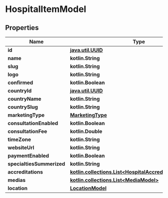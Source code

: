 
# HospitalItemModel

## Properties
Name | Type | Description | Notes
------------ | ------------- | ------------- | -------------
**id** | [**java.util.UUID**](java.util.UUID.md) |  |  [optional]
**name** | **kotlin.String** |  |  [optional]
**slug** | **kotlin.String** |  |  [optional]
**logo** | **kotlin.String** |  |  [optional]
**confirmed** | **kotlin.Boolean** |  |  [optional]
**countryId** | [**java.util.UUID**](java.util.UUID.md) |  |  [optional]
**countryName** | **kotlin.String** |  |  [optional]
**countrySlug** | **kotlin.String** |  |  [optional]
**marketingType** | [**MarketingType**](MarketingType.md) |  |  [optional]
**consultationEnabled** | **kotlin.Boolean** |  |  [optional]
**consultationFee** | **kotlin.Double** |  |  [optional]
**timeZone** | **kotlin.String** |  |  [optional]
**websiteUrl** | **kotlin.String** |  |  [optional]
**paymentEnabled** | **kotlin.Boolean** |  |  [optional]
**specialtiesSummerized** | **kotlin.String** |  |  [optional]
**accreditations** | [**kotlin.collections.List&lt;HospitalAccreditationItemModel&gt;**](HospitalAccreditationItemModel.md) |  |  [optional]
**medias** | [**kotlin.collections.List&lt;MediaModel&gt;**](MediaModel.md) |  |  [optional]
**location** | [**LocationModel**](LocationModel.md) |  |  [optional]



